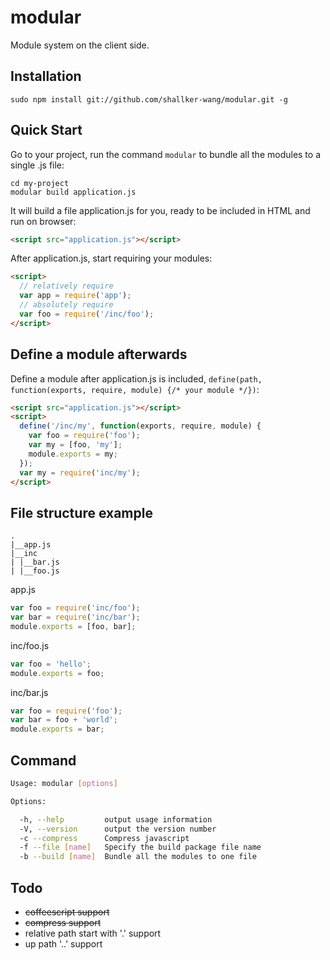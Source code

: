 modular
==========

Module system on the client side.

## Installation
```
sudo npm install git://github.com/shallker-wang/modular.git -g
```

## Quick Start
Go to your project, run the command `modular` to bundle all the modules to a single .js file:
```
cd my-project
modular build application.js
```

It will build a file application.js for you, ready to be included in HTML and run on browser:
```html
<script src="application.js"></script>
```

After application.js, start requiring your modules:
```html
<script>
  // relatively require
  var app = require('app');
  // absolutely require
  var foo = require('/inc/foo');
</script>
```

## Define a module afterwards
Define a module after application.js is included, `define(path, function(exports, require, module) {/* your module */})`:
```html
<script src="application.js"></script>
<script>
  define('/inc/my', function(exports, require, module) {
    var foo = require('foo');
    var my = [foo, 'my'];
    module.exports = my;
  });
  var my = require('inc/my');
</script>
```

## File structure example
```
.
|__app.js
|__inc
| |__bar.js
| |__foo.js
```

app.js
```javascript
var foo = require('inc/foo');
var bar = require('inc/bar');
module.exports = [foo, bar];
```

inc/foo.js
```javascript
var foo = 'hello';
module.exports = foo;
```

inc/bar.js
```javascript
var foo = require('foo');
var bar = foo + 'world';
module.exports = bar;
```

## Command
```bash
Usage: modular [options]

Options:

  -h, --help         output usage information
  -V, --version      output the version number
  -c --compress      Compress javascript
  -f --file [name]   Specify the build package file name
  -b --build [name]  Bundle all the modules to one file
```

## Todo
- ~~coffeescript support~~
- ~~compress support~~
- relative path start with '.' support
- up path '..' support
